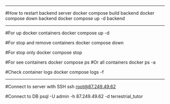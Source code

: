 ____________________________________________________________________

#How to restart backend server
docker compose build backend
docker compose down backend
docker compose up -d backend

_____________________________________________________________________

#For up docker containers
docker compose up -d

#For stop and remove containers
docker compose down

#For stop only
docker compose stop

#For see containers
docker compose ps
#Or all containers
docker ps -a

#Check container logs
docker compose logs -f 

_____________________________________________________________________

#Connect to server with SSH
ssh root@87.249.49.62

#Connect to DB
psql -U admin -h 87.249.49.62 -d terrestrial_tutor
